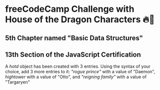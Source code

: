 # freeCodeCamp Challenge with House of the Dragon Characters 🔥🐉

## 5th Chapter named "Basic Data Structures"
## 13th Section of the JavaScript Certification

A *hotd* object has been created with 3 entries. Using the syntax of your choice, add 3 more entries to it: *"rogue prince"* with a value of "Daemon", *hightower* with a value of "Otto", and *"reigning family"* with a value of "Targaryen"
